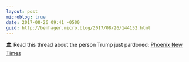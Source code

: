 ```yaml
---
layout: post
microblog: true
date: 2017-08-26 09:41 -0500
guid: http://benhager.micro.blog/2017/08/26/144152.html
---
```

🏛 Read this thread about the person Trump just pardoned: [Phoenix New Times](https://twitter.com/phoenixnewtimes/status/901263384087334914)

